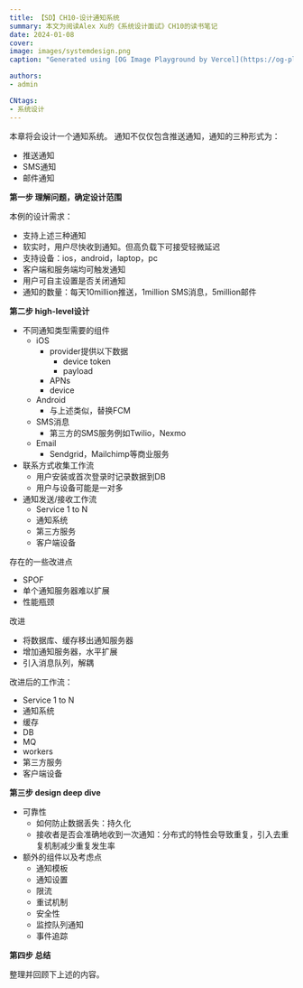 ```yaml
---
title: 【SD】CH10-设计通知系统
summary: 本文为阅读Alex Xu的《系统设计面试》CH10的读书笔记
date: 2024-01-08
cover:
image: images/systemdesign.png
caption: "Generated using [OG Image Playground by Vercel](https://og-playground.vercel.app/)"

authors:
- admin

CNtags:
- 系统设计
---
```


本章将会设计一个通知系统。
通知不仅仅包含推送通知，通知的三种形式为：
- 推送通知
- SMS通知
- 邮件通知

**第一步 理解问题，确定设计范围**

本例的设计需求：
- 支持上述三种通知
- 软实时，用户尽快收到通知。但高负载下可接受轻微延迟
- 支持设备：ios，android，laptop，pc
- 客户端和服务端均可触发通知
- 用户可自主设置是否关闭通知
- 通知的数量：每天10million推送，1million SMS消息，5million邮件

**第二步 high-level设计**

- 不同通知类型需要的组件
    - iOS
        - provider提供以下数据
            - device token
            - payload
        - APNs
        - device
    - Android
        - 与上述类似，替换FCM
    - SMS消息
        - 第三方的SMS服务例如Twilio，Nexmo
    - Email
        - Sendgrid，Mailchimp等商业服务
- 联系方式收集工作流
    - 用户安装或首次登录时记录数据到DB
    - 用户与设备可能是一对多
- 通知发送/接收工作流
    - Service 1 to N
    - 通知系统
    - 第三方服务
    - 客户端设备

存在的一些改进点
- SPOF
- 单个通知服务器难以扩展
- 性能瓶颈

改进
- 将数据库、缓存移出通知服务器
- 增加通知服务器，水平扩展
- 引入消息队列，解耦

改进后的工作流：
- Service 1 to N
- 通知系统
- 缓存
- DB
- MQ
- workers
- 第三方服务
- 客户端设备

**第三步 design deep dive**

- 可靠性
    - 如何防止数据丢失：持久化
    - 接收者是否会准确地收到一次通知：分布式的特性会导致重复，引入去重复机制减少重复发生率
- 额外的组件以及考虑点
    - 通知模板
    - 通知设置
    - 限流
    - 重试机制
    - 安全性
    - 监控队列通知
    - 事件追踪

**第四步 总结**

整理并回顾下上述的内容。

